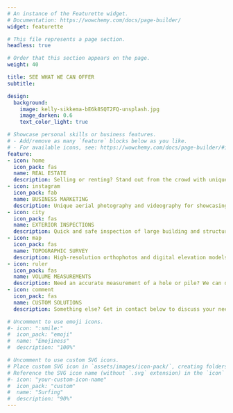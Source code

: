 ```yaml
---
# An instance of the Featurette widget.
# Documentation: https://wowchemy.com/docs/page-builder/
widget: featurette

# This file represents a page section.
headless: true

# Order that this section appears on the page.
weight: 40

title: SEE WHAT WE CAN OFFER
subtitle:

design:
  background:
    image: kelly-sikkema-bE6k8SQT2FQ-unsplash.jpg
    image_darken: 0.6
    text_color_light: true

# Showcase personal skills or business features.
# - Add/remove as many `feature` blocks below as you like.
# - For available icons, see: https://wowchemy.com/docs/page-builder/#icons
feature:
- icon: home
  icon_pack: fas
  name: REAL ESTATE
  description: Selling or renting? Stand out from the crowd with unique perspectives offered by aerial photos and videos.  
- icon: instagram
  icon_pack: fab
  name: BUSINESS MARKETING
  description: Unique aerial photography and videography for showcasing your business in print or by social media.
- icon: city
  icon_pack: fas
  name: EXTERIOR INSPECTIONS
  description: Quick and safe inspection of large building and structure exteriors.
- icon: map
  icon_pack: fas
  name: TOPOGRAPHIC SURVEY
  description: High-resolution orthophotos and digital elevation models of land and buildings.
- icon: ruler
  icon_pack: fas
  name: VOLUME MEASUREMENTS
  description: Need an accurate measurement of a hole or pile? We can do that from the air!
- icon: comment
  icon_pack: fas
  name: CUSTOM SOLUTIONS
  description: Something else? Get in contact below to discuss your needs.  

# Uncomment to use emoji icons.
#- icon: ":smile:"
#  icon_pack: "emoji"
#  name: "Emojiness"
#  description: "100%"  

# Uncomment to use custom SVG icons.
# Place custom SVG icon in `assets/images/icon-pack/`, creating folders if necessary.
# Reference the SVG icon name (without `.svg` extension) in the `icon` field.
#- icon: "your-custom-icon-name"
#  icon_pack: "custom"
#  name: "Surfing"
#  description: "90%"
---
```

